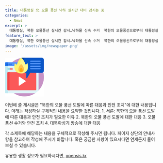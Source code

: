 ```yaml
---
title: 대통령실 北 오물 풍선 낙하 실시간 대비 감시는 중
categories:
  - News
excerpt: >
  대통령실, 북한 오물풍선 실시간 감시…낙하물 신속 수거  북한의 오물풍선으로부터 대통령실이 신속 대응한 사례가 속속 보도되고 있다. 오물풍선은 용산 대통령실 청사 일대에서 발견되었고, 실시간 감시하며 낙하 장소를 특정한 대통령실은 물체의 위험성과 오염성 검토 후 안전하게 수거했다. 이에 대한 화생방 대응팀 조사 결과도 공개됐다. 군 당국은 북한 오물풍선을 격추하는 것보다는 낙하 후 신속한 수거가 중요하다고 강조하며 대북확성기를 가동하고 있다.
feature_text: >
  대통령실, 북한 오물풍선 실시간 감시…낙하물 신속 수거  북한의 오물풍선으로부터 대통령실이 신속 대응한 사례가 속속 보도되고 있다. 오물풍선은 용산 대통령실 청사 일대에서 발견되었고, 실시간 감시하며 낙하 장소를 특정한 대통령실은 물체의 위험성과 오염성 검토 후 안전하게 수거했다. 이에 대한 화생방 대응팀 조사 결과도 공개됐다. 군 당국은 북한 오물풍선을 격추하는 것보다는 낙하 후 신속한 수거가 중요하다고 강조하며 대북확성기를 가동하고 있다.
image: '/assets/img/newspaper.png'
---
```


<p><img src="/assets/img/news.png" alt="rentncar 속보" /></p>

<p>이번에 쓸 게시글은 "북한의 오물 풍선 도발에 따른 대응과 안전 조치"에 대한 내용입니다. 아래는 작성하실 구체적인 내용을 요약한 것입니다.
1. 서론: 북한의 오물 풍선 도발에 따른 대응과 안전 조치가 필요한 이유
2. 북한의 오물 풍선 도발에 대한 대응
3. 오물 풍선 수거와 안전 조치
4. 대북확성기 방송에 대한 대응</p>

<p>각 소제목에 해당하는 내용을 구체적으로 작성해 주시면 됩니다. 페이지 상단의 안내사항을 참고하여 작성해 주시기 바랍니다. 혹은 궁금한 사항이 있으시다면 언제든지 물어보실 수 있습니다.</p>
유용한 생활 정보가 필요하시다면, <a href="https://opensis.kr" rel="dofollow">opensis.kr</a>


